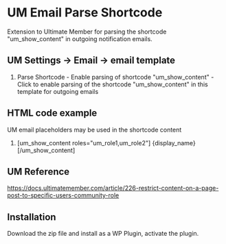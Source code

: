 # UM Email Parse Shortcode
Extension to Ultimate Member for parsing the shortcode "um_show_content" in outgoing notification emails.

## UM Settings -> Email -> email template
1. Parse Shortcode - Enable parsing of shortcode "um_show_content" - Click to enable parsing of the shortcode "um_show_content" in this template for outgoing emails

## HTML code example
UM email placeholders may be used in the shortcode content

1. [um_show_content roles="um_role1,um_role2"] {display_name} [/um_show_content]

## UM Reference
https://docs.ultimatemember.com/article/226-restrict-content-on-a-page-post-to-specific-users-community-role

## Installation
Download the zip file and install as a WP Plugin, activate the plugin.
